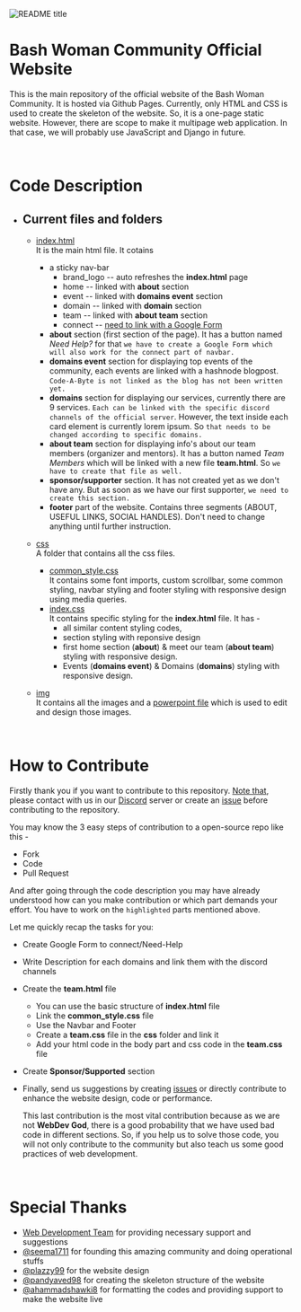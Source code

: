 ![README title](img/readme_title.png)
# Bash Woman Community Official Website
This is the main repository of the official website of the Bash Woman Community. It is hosted via Github Pages. Currently, only HTML and CSS is used to create the skeleton of the website. So, it is a one-page static website. However, there are scope to make it multipage web application. In that case, we will probably use JavaScript and Django in future.

<br>

# Code Description
* ## Current files and folders
  * [index.html](index.html)<br>
    It is the main html file. It cotains
    * a sticky nav-bar
        *  brand_logo -- auto refreshes the **index.html** page
        *  home -- linked with **about** section
        *  event -- linked with **domains event** section
        *  domain -- linked with **domain** section
        *  team -- linked with **about team** section
        *  connect -- <u>need to link with a Google Form</u>
    * **about** section (first section of the page). It has a button named *Need Help?* for that `we have to create a Google Form which will also work for the connect part of navbar.`
    * **domains event** section for displaying top events of the community, each events are linked with a hashnode blogpost. `Code-A-Byte is not linked as the blog has not been written yet.`
    * **domains** section for displaying our services, currently there are 9 services. `Each can be linked with the specific discord channels of the official server`. However, the text inside each card element is currently lorem ipsum. So `that needs to be changed according to specific domains.`
    * **about team** section for displaying info's about our team members (organizer and mentors). It has a button named *Team Members* which will be linked with a new file **team.html**. So `we have to create that file as well.`
    * **sponsor/supporter** section. It has not created yet as we don't have any. But as soon as we have our first supporter, `we need to create this section.`
    * **footer** part of the website. Contains three segments (ABOUT, USEFUL LINKS, SOCIAL HANDLES). Don't need to change anything until further instruction. 


  * [css](css) <br>
    A folder that contains all the css files.
    * [common_style.css](css/common_style.css)<br>
    It contains some font imports, custom scrollbar, some common styling, navbar styling and footer styling with responsive design using media queries.
    * [index.css](index.css) <br>
    It contains specific styling for the **index.html** file. It has -
        * all similar content styling codes, 
        * section styling with reponsive design
        * first home section (**about**) & meet our team (**about team**) styling with responsive design.
        * Events (**domains event**) & Domains (**domains**) styling with responsive design.
  * [img](img) <br>
    It contains all the images and a [powerpoint file](img/generator.pptx) which is used to edit and design those images.

<br>

# How to Contribute
Firstly thank you if you want to contribute to this repository. [Note that](), please contact with us in our [Discord](https://discord.gg/R3cnnK6fy9) server or create an [issue](https://github.com/Bash-Woman-Community/website/issues/new) before contributing to the repository.

You may know the 3 easy steps of contribution to a open-source repo like this -
* Fork
* Code
* Pull Request
  
And after going through the code description you may have already understood how can you make contribution or which part demands your effort. You have to work on the `highlighted` parts mentioned above.

Let me quickly recap the tasks for you:
* Create Google Form to connect/Need-Help
* Write Description for each domains and link them with the discord channels
* Create the **team.html** file
  * You can use the basic structure of **index.html** file
  * Link the **common_style.css** file
  * Use the Navbar and Footer
  * Create a **team.css** file in the **css** folder and link it
  * Add your html code in the body part and css code in the **team.css** file
* Create **Sponsor/Supported** section
* Finally, send us suggestions by creating [issues](https://github.com/Bash-Woman-Community/website/issues/new) or directly contribute to enhance the website design, code or performance. 

    This last contribution is the most vital contribution because as we are not **WebDev God**, there is a good probability that we have used bad code in different sections. So, if you help us to solve those code, you will not only contribute to the community but also teach us some good practices of web development.

<br>

# Special Thanks
* [Web Development Team](https://discord.gg/R3cnnK6fy9) for providing necessary support and suggestions
* [@seema1711](https://github.com/seema1711) for founding this amazing community and doing operational stuffs
* [@plazzy99](https://github.com/plazzy99) for the website design
* [@pandyaved98](https://github.com/pandyaved98) for creating the skeleton structure of the website
* [@ahammadshawki8](https://github.com/ahammadshawki8) for formatting the codes and providing support to make the website live

